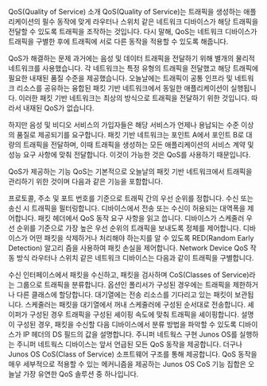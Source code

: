 QoS(Quality of Service) 소개
  QoS(Quality of Service)는 트래픽을 생성하는 애플리케이션의 필수 동작에 맞게 라우터나 스위치 같은 네트워크 디바이스가 해당 트래픽을 전달할 수 있도록 트래픽을 조작하는 것입니다. 다시 말해, QoS는 네트워크 디바이스가 트래픽을 구별한 후에 트래픽에 서로 다른 동작을 적용할 수 있도록 해줍니다.

QoS가 해결하는 문제
  과거에는 음성 및 데이터 트래픽을 전달하기 위해 별개의 물리적 네트워크를 사용했습니다. 각 네트워크는 특정 유형의 트래픽을 전달했고 해당 트래픽에 필요한 내재된 품질 수준을 제공했습니다. 오늘날에는 트래픽이 공통 인프라 및 네트워크 리소스를 공유하는 융합된 패킷 기반 네트워크에서 동일한 애플리케이션이 실행됩니다. 이러한 패킷 기반 네트워크는 최상의 방식으로 트래픽을 전달하기 위한 것입니다. 따라서 내재된 QoS가 없습니다.

  하지만 음성 및 비디오 서비스의 가입자들은 해당 서비스가 언제나 용납되는 수준 이상의 품질로 제공되기를 요구합니다. 패킷 기반 네트워크는 포인트 A에서 포인트 B로 대량의 트래픽을 전달하며, 이때 트래픽을 생성하는 모든 애플리케이션의 서비스 계약 및 성능 요구 사항에 맞춰 전달합니다. 이것이 가능한 것은 QoS를 사용하기 때문입니다.

QoS가 제공하는 기능
  QoS는 기본적으로 오늘날의 패킷 기반 네트워크에서 트래픽을 관리하기 위한 것이며 다음과 같은 기능을 포함합니다.

  프로토콜, 주소 및 포트 번호를 기준으로 트래픽 간의 우선 순위를 정합니다.
  수신 또는 송신 시 트래픽을 필터링합니다.
  디바이스에서 전송 또는 수신이 허용되는 대역폭을 제어합니다.
  패킷 헤더에서 QoS 동작 요구 사항을 읽고 씁니다.
  디바이스가 스케줄러 우선 순위를 기준으로 가장 높은 우선 순위의 트래픽을 보내도록 정체를 제어합니다.
  디바이스가 어떤 패킷을 삭제하거나 처리해야 하는지를 알 수 있도록 RED(Random Early Detection) 알고리    즘을 사용하여 패킷 손실을 제어합니다.
Network Device
QoS 작동 방식
  라우터나 스위치 같은 네트워크 디바이스는 다음과 같이 트래픽을 구별합니다.

  수신 인터페이스에서 패킷을 수신하고, 패킷을 검사하며 CoS(Classes of Service)라는 그룹으로 트래픽을 분류합니다.
  옵션인 폴리서가 구성된 경우에는 트래픽을 제한하거나 다른 클래스에 할당합니다.
  대기열에는 전송 리소스를 기다리고 있는 패킷이 보관됩니다.
  스케줄러는 패킷을 대기열에서 꺼내 스케줄러에 구성된 순서대로 전송합니다.
  셰이퍼가 구성된 경우 트래픽을 구성된 셰이핑 속도에 맞춰 트래픽을 셰이핑합니다.
  설명이 구성된 경우, 패킷을 수신할 다음 디바이스에서 분류 방법을 파악할 수 있도록 디바이스가 IP 헤더의 DS 필드의 값을 설명합니다.
  주니퍼 네트웍스 구현
Junos OS를 실행하는 주니퍼 네트웍스 디바이스는 앞서 언급된 모든 QoS 동작을 제공합니다. 더구나 Junos OS CoS(Class of Service) 소프트웨어 구조를 통해 제공합니다. QoS 동작을 매우 세부적으로 적용할 수 있는 메커니즘을 제공하는 Junos OS CoS 기능 집합은 오늘날 가장 유연한 QoS 솔루션 중 하나입니다.
